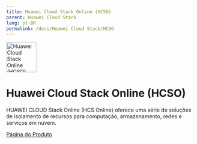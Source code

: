 ```yaml
---
title: Huawei Cloud Stack Online (HCSO)
parent: Huawei Cloud Stack
lang: pt-BR
permalink: /docs/Huawei Cloud Stack/HCSO
---
```


<img src="https://res-static.hc-cdn.cn/cloudbu-site/public/new-product-icon/HuaweiCloudStack/huaweicloudstack.png" width="80" height="80" alt="Huawei Cloud Stack Online (HCSO)">

# Huawei Cloud Stack Online (HCSO)

HUAWEI CLOUD Stack Online (HCS Online) oferece uma série de soluções de isolamento de recursos para computação, armazenamento, redes e serviços em nuvem.

[Página do Produto](https://www.huaweicloud.com/intl/pt-br/solution/HCSOnline/)

